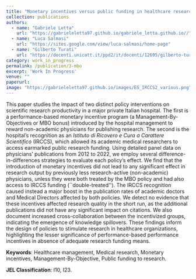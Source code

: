 ```yaml
---
title: "Monetary incentives versus public funding in healthcare research: what matters the most?"
collection: publications
authors:
  - name: "Gabriele Letta"
    url: "https://gabrieleletta97.github.io/gabriele_letta.github.io//"
  - name: "Luca Salmasi"
    url: "https://sites.google.com/view/luca-salmasi/home-page"
  - name: "Gilberto Turati"
    url: "https://docenti.unicatt.it/ppd2/it/docenti/12695/gilberto-turati/profilo"
category: work_in_progress
permalink: /publication/3-mbo
excerpt: 'Work In Progress'
venue: ""
paperurl:
image: "https://gabrieleletta97.github.io/images/ES_IRCCS2_various.png"  # Path to your image
---
```

This paper studies the impact of two distinct policy interventions on scientific research productivity in a major private Italian hospital. The first is a performance-based monetary incentive program (a Management-By-Objectives or MBO bonus) introduced by the hospital management to reward non-academic physicians for publishing research. The second is the hospital’s recognition as an *Istituto di Ricovero e Cura a Carattere Scientifico* (IRCCS), which allowed its academic medical researchers to access earmarked public research funding. Using detailed panel data on physicians’ publications from 2012 to 2022, we employ several difference-in-differences strategies to evaluate each policy’s effect. We find that the introduction of monetary incentives did not lead to any significant effect in research output by previously less research-active (non-academic) physicians, unless they were both treated by the MBO policy and had also access to IRCCS funding (``double-treated''). The IRCCS recognition caused instead a major boost in the publication rates of academic doctors and Medical Directors affected by both policies. We detect no evidence that these incentives affected research quality in the short run, as the additional publications did not have any significant impact on citations. We also document increased cross-collaboration between the incentivized groups, indicating the emergence of knowledge spillovers. These findings inform the design of policies to stimulate research in healthcare organizations, highlighting the lesser significance of performance-based performance incentives in absence of adequate research funding means.

**Keywords**: Healthcare management, Medical research, Monetary incentives, Management-By-Objective, Public funding to research.

**JEL Classification**: I10, I23.

